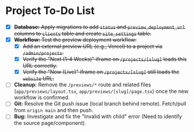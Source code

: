 # Project To-Do List

- [x] ~~**Database:** Apply migrations to add `status` and `preview_deployment_url` columns to `clients` table and create `site_settings` table.~~
- [x] ~~**Workflow:** Test the preview deployment workflow:~~
    - [x] ~~Add an external preview URL (e.g., Vercel) to a project via `/admin/projects`.~~
    - [x] ~~Verify the "Next (1-4 Weeks)" iframe on `/projects/[slug]` loads this URL correctly.~~
    - [x] ~~Verify the "Now (Live)" iframe on `/projects/[slug]` still loads the `website` URL.~~
- [ ] **Cleanup:** Remove the `/previews/*` route and related files (`app/previews/layout.tsx`, `app/previews/[slug]/page.tsx`) once the new workflow is confirmed.
- [ ] **Git:** Resolve the Git push issue (local branch behind remote). Fetch/pull from `origin main` and then push.
- [ ] **Bug:** Investigate and fix the "Invalid <Link> with <a> child" error (Need to identify the source page/component). 